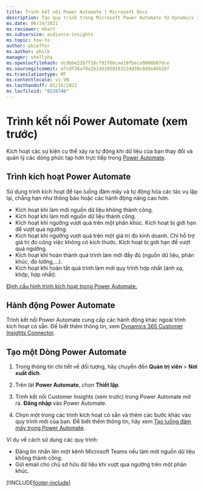 ```yaml
---
title: Trình kết nối Power Automate | Microsoft Docs
description: Tạo quy trình trong Microsoft Power Automate từ Dynamics 365 Customer Insights.
ms.date: 06/24/2021
ms.reviewer: mhart
ms.subservice: audience-insights
ms.topic: how-to
author: pkieffer
ms.author: philk
manager: shellyha
ms.openlocfilehash: dc9bbe22b7f10cf92f06cae18fbece9808b87dce
ms.sourcegitcommit: e7cdf36a78a2b1dd2850183224d39c8dde46b26f
ms.translationtype: MT
ms.contentlocale: vi-VN
ms.lasthandoff: 02/16/2022
ms.locfileid: "8226740"
---
```

# <a name="power-automate-connector-preview"></a>Trình kết nối Power Automate (xem trước)

Kích hoạt các sự kiện cụ thể xảy ra tự động khi dữ liệu của bạn thay đổi và quản lý các dòng phức tạp hơn trực tiếp trong [Power Automate](https://flow.microsoft.com/).

## <a name="power-automate-triggers"></a>Trình kích hoạt Power Automate

Sử dụng trình kích hoạt để tạo luồng đám mây và tự động hóa các tác vụ lặp lại, chẳng hạn như thông báo hoặc các hành động nâng cao hơn. 

- Kích hoạt khi làm mới nguồn dữ liệu không thành công. 
- Kích hoạt khi làm mới nguồn dữ liệu thành công.
- Kích hoạt khi ngưỡng vượt quá trên một phân khúc. Kích hoạt bị giới hạn để vượt quá ngưỡng.
- Kích hoạt khi ngưỡng vượt quá trên một giá trị đo kinh doanh. Chỉ hỗ trợ giá trị đo công việc không có kích thước. Kích hoạt bị giới hạn để vượt quá ngưỡng.
- Kích hoạt khi hoàn thành quá trình làm mới đầy đủ (nguồn dữ liệu, phân khúc, đo lường,...).
- Kích hoạt khi hoàn tất quá trình làm mới quy trình hợp nhất (ánh xạ, khớp, hợp nhất).

[Định cấu hình trình kích hoạt trong Power Automate.](https://flow.microsoft.com/connectors/shared_customerinsights/dynamics-365-customer-insights-connector/)

## <a name="power-automate-actions"></a>Hành động Power Automate

Trình kết nối Power Automate cung cấp các hành động khác ngoài trình kích hoạt có sẵn. Để biết thêm thông tin, xem [Dynamics 365 Customer Insights Connector](/connectors/customerinsights/).

## <a name="create-a-power-automate-flow"></a>Tạo một Dòng Power Automate

1. Trong thông tin chi tiết về đối tượng, hãy chuyển đến **Quản trị viên** > **Nơi xuất đích**.

1. Trên lát **Power Automate**, chọn **Thiết lập**.

1. Trình kết nối Customer Insights (xem trước) trong Power Automate mở ra. **Đăng nhập** vào Power Automate.

1. Chọn một trong các trình kích hoạt có sẵn và thêm các bước khác vào quy trình mới của bạn. Để biết thêm thông tin, hãy xem [Tạo luồng đám mây trong Power Automate](/power-automate/get-started-logic-flow).

Ví dụ về cách sử dụng các quy trình: 
- Đăng tin nhắn lên một kênh Microsoft Teams nếu làm mới nguồn dữ liệu không thành công. 
- Gửi email cho chủ sở hữu dữ liệu khi vượt qua ngưỡng trên một phân khúc.



[!INCLUDE[footer-include](../includes/footer-banner.md)]
